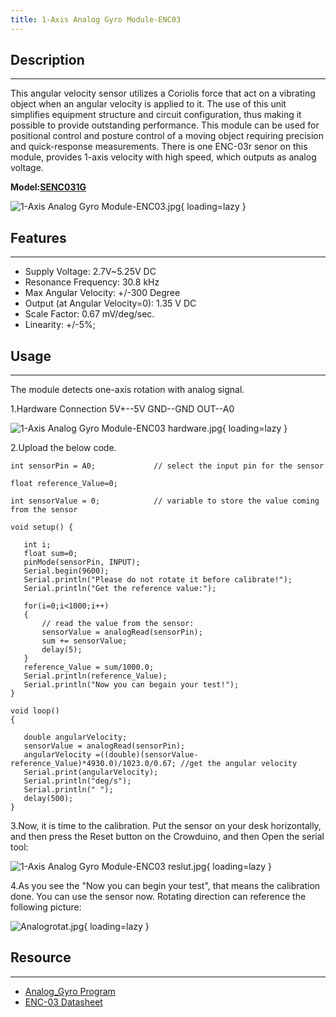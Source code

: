```yaml
---
title: 1-Axis Analog Gyro Module-ENC03
---
```


## Description
-----------

This angular velocity sensor utilizes a Coriolis force that act on a vibrating object when an angular velocity is applied to it. The use of this unit simplifies equipment structure and circuit configuration, thus making it possible to provide outstanding performance. This module can be used for positional control and posture control of a moving object requiring precision and quick-response measurements. There is one ENC-03r senor on this module, provides 1-axis velocity with high speed, which outputs as analog voltage.

**Model:[SENC031G](http://www.elecrow.com/1axis-analog-gyro-moduleenc03-p-711.html)**

![1-Axis Analog Gyro Module-ENC03.jpg](https://wiki.elecrow.com/images/thumb/8/85/1-Axis_Analog_Gyro_Module-ENC03.jpg/400px-1-Axis_Analog_Gyro_Module-ENC03.jpg){ loading=lazy }

## Features
--------

- Supply Voltage: 2.7V~5.25V DC
- Resonance Frequency: 30.8 kHz
- Max Angular Velocity: +/-300 Degree
- Output (at Angular Velocity=0): 1.35 V DC
- Scale Factor: 0.67 mV/deg/sec.
- Linearity: +/-5%;

## Usage
-----

The module detects one-axis rotation with analog signal.

1.Hardware Connection
5V+--5V
GND--GND
OUT--A0

![1-Axis Analog Gyro Module-ENC03 hardware.jpg](https://wiki.elecrow.com/images/thumb/d/d1/1-Axis_Analog_Gyro_Module-ENC03_hardware.jpg/600px-1-Axis_Analog_Gyro_Module-ENC03_hardware.jpg){ loading=lazy }

2.Upload the below code.

```
int sensorPin = A0;             // select the input pin for the sensor

float reference_Value=0;

int sensorValue = 0;            // variable to store the value coming from the sensor

void setup() {

   int i;
   float sum=0;
   pinMode(sensorPin, INPUT);
   Serial.begin(9600);
   Serial.println("Please do not rotate it before calibrate!");
   Serial.println("Get the reference value:");
    
   for(i=0;i<1000;i++)
   {
       // read the value from the sensor:
       sensorValue = analogRead(sensorPin);
       sum += sensorValue;
       delay(5);
   }
   reference_Value = sum/1000.0;
   Serial.println(reference_Value);
   Serial.println("Now you can begain your test!");
}

void loop() 
{

   double angularVelocity;
   sensorValue = analogRead(sensorPin);
   angularVelocity =((double)(sensorValue-reference_Value)*4930.0)/1023.0/0.67; //get the angular velocity
   Serial.print(angularVelocity);
   Serial.println("deg/s");
   Serial.println(" ");
   delay(500);
}
```

3.Now, it is time to the calibration. Put the sensor on your desk horizontally, and then press the Reset button on the Crowduino, and then Open the serial tool:

![1-Axis Analog Gyro Module-ENC03 reslut.jpg](https://wiki.elecrow.com/images/thumb/f/fc/1-Axis_Analog_Gyro_Module-ENC03_reslut.jpg/400px-1-Axis_Analog_Gyro_Module-ENC03_reslut.jpg){ loading=lazy }

4.As you see the "Now you can begin your test", that means the calibration done. You can use the sensor now. Rotating direction can reference the following picture:

![Analogrotat.jpg](https://wiki.elecrow.com/images/thumb/f/fe/Analogrotat.jpg/400px-Analogrotat.jpg){ loading=lazy }

## Resource
--------

- [Analog\_Gyro Program](../../files/Analog-Gyro-zip.md)
- [ENC-03 Datasheet ](../../files/ENC-03-pdf.md)